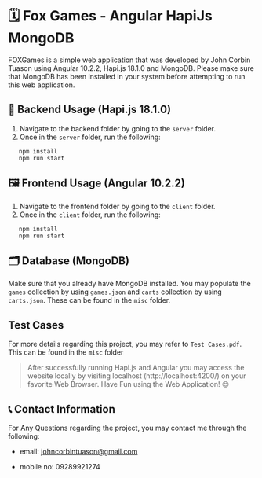 # 🗓 Fox Games - Angular HapiJs MongoDB

FOXGames is a simple web application that was developed by John Corbin Tuason using Angular 10.2.2, Hapi.js 18.1.0 and MongoDB. Please make sure that MongoDB has been installed in your system before attempting to run this web application.

## 🧠 Backend Usage (Hapi.js 18.1.0)

1. Navigate to the backend folder by going to the `server` folder.
2. Once in the `server` folder, run the following:

```
   npm install
   npm run start
```

## 🖼 Frontend Usage (Angular 10.2.2)

1. Navigate to the frontend folder by going to the `client` folder.
2. Once in the `client` folder, run the following:

```
   npm install
   npm run start
```

## 🗂 Database (MongoDB)

Make sure that you already have MongoDB installed. You may populate the `games` collection by using `games.json` and `carts` collection by using `carts.json`. These can be found in the `misc` folder.

## Test Cases

For more details regarding this project, you may refer to `Test Cases.pdf`. This can be found in the `misc` folder

> After successfully running Hapi.js and Angular you may access the website locally by visiting localhost (http://localhost:4200/) on your favorite Web Browser. Have Fun using the Web Application! 😊

## 📞 Contact Information

For Any Questions regarding the project, you may contact me through the following:

- email: johncorbintuason@gmail.com

- mobile no: 09289921274
